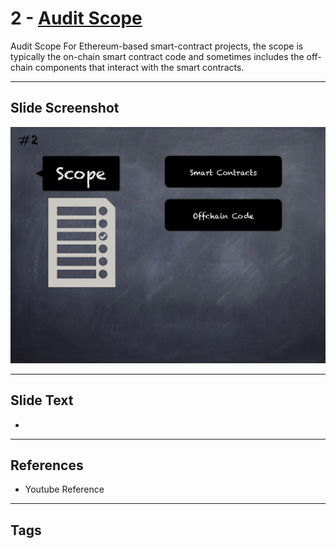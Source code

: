 
# 2 - [Audit Scope](./Audit%20Scope.md)

Audit Scope For Ethereum-based smart-contract projects, the scope is typically the on-chain smart contract code and sometimes includes the off-chain components that interact with the smart contracts.




___
## Slide Screenshot
![002.png](../../images/6.Audit%20Techniques%20and%20Tools%20101/002.png)
___
## Slide Text
- 
___
## References
- Youtube Reference
___
## Tags
